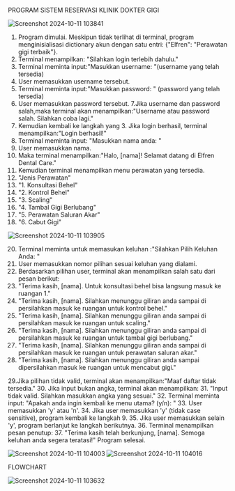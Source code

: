 PROGRAM SISTEM RESERVASI KLINIK DOKTER GIGI

![Screenshot 2024-10-11 103841](https://github.com/user-attachments/assets/88b6fca1-e780-4676-8f18-804c13afc0d3)

1. Program dimulai. Meskipun tidak terlihat di terminal, program menginisialisasi dictionary akun dengan satu entri: {"Elfren": "Perawatan gigi terbaik"}.
2. Terminal menampilkan: "Silahkan login terlebih dahulu."
3. Terminal meminta input:"Masukkan username: "(username yang telah tersedia)
4. User memasukkan username tersebut.
5. Terminal meminta input:"Masukkan password: " (password yang telah tersedia)
6. User memasukkan password tersebut.
7.Jika username dan password salah,maka terminal akan menampilkan:"Username atau password salah. Silahkan coba lagi."
8. Kemudian kembali ke langkah yang 3. Jika login berhasil, terminal menampilkan:"Login berhasil!"
9. Terminal meminta input: "Masukkan nama anda: "
10. User memasukkan nama.
11. Maka terminal menampilkan:"Halo, [nama]! Selamat datang di Elfren Dental Care."
12. Kemudian terminal menampilkan menu perawatan yang tersedia.
13. "Jenis Perawatan"
14. "1. Konsultasi Behel"
15. "2. Kontrol Behel"
16. "3. Scaling"
17. "4. Tambal Gigi Berlubang"
18. "5. Perawatan Saluran Akar"
19. "6. Cabut Gigi"
    
![Screenshot 2024-10-11 103905](https://github.com/user-attachments/assets/820a1cbd-08a3-4ec5-bc6d-b60fda370e0b)

20. Terminal meminta untuk memasukan keluhan :"Silahkan Pilih Keluhan Anda: "
21. User memasukkan nomor pilihan sesuai keluhan yang dialami.
22. Berdasarkan pilihan user, terminal akan menampilkan salah satu dari pesan berikut:
23. "Terima kasih, [nama]. Untuk konsultasi behel bisa langsung masuk ke ruangan 1."
24. "Terima kasih, [nama]. Silahkan menunggu giliran anda sampai di persilahkan masuk ke ruangan untuk kontrol behel."
25. "Terima kasih, [nama]. Silahkan menunggu giliran anda sampai di persilahkan masuk ke ruangan untuk scaling."
26. "Terima kasih, [nama]. Silahkan menunggu giliran anda sampai di persilahkan masuk ke ruangan untuk tambal gigi berlubang."
27. "Terima kasih, [nama]. Silahkan menunggu giliran anda sampai di persilahkan masuk ke ruangan untuk perawatan saluran akar."
28. "Terima kasih, [nama]. Silahkan menunggu giliran anda sampai dipersilahkan masuk ke ruangan untuk mencabut gigi."
    
29.Jika pilihan tidak valid, terminal akan menampilkan:"Maaf daftar tidak tersedia."
30. Jika input bukan angka, terminal akan menampilkan:
31. "Input tidak valid. Silahkan masukkan angka yang sesuai."
32. Terminal meminta input: "Apakah anda ingin kembali ke menu utama? (y/n): "
33. User memasukkan 'y' atau 'n'.
34. Jika user memasukkan 'y' (tidak case sensitive), program kembali ke langkah 9.
35. Jika user memasukkan selain 'y', program berlanjut ke langkah berikutnya.
36. Terminal menampilkan pesan penutup:
37. "Terima kasih telah berkunjung, [nama]. Semoga keluhan anda segera teratasi!"
Program selesai.

![Screenshot 2024-10-11 104003](https://github.com/user-attachments/assets/a51f8de7-cefd-4a51-88ea-2a0c017c2317)
![Screenshot 2024-10-11 104016](https://github.com/user-attachments/assets/45665856-483e-4380-867e-d54c91dc1bc5)


FLOWCHART

![Screenshot 2024-10-11 103632](https://github.com/user-attachments/assets/206730e7-72f2-45a0-b816-93dc3160566a)
